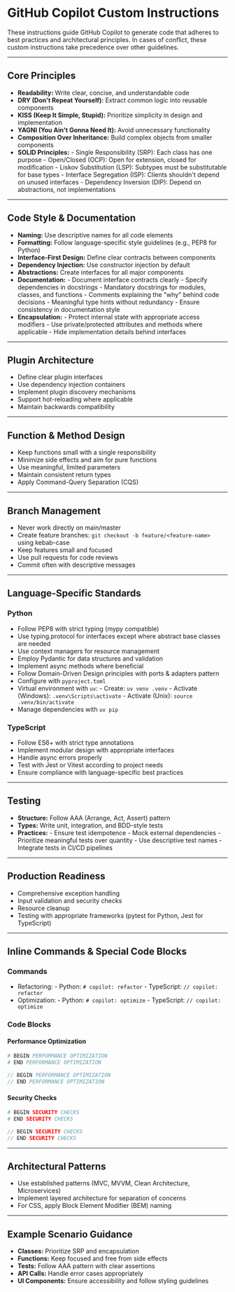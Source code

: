 # GitHub Copilot Custom Instructions

These instructions guide GitHub Copilot to generate code that adheres to best practices and architectural principles. In cases of conflict, these custom instructions take precedence over other guidelines.

---

## Core Principles

- **Readability:** Write clear, concise, and understandable code
- **DRY (Don't Repeat Yourself):** Extract common logic into reusable components
- **KISS (Keep It Simple, Stupid):** Prioritize simplicity in design and implementation
- **YAGNI (You Ain't Gonna Need It):** Avoid unnecessary functionality
- **Composition Over Inheritance:** Build complex objects from smaller components
- **SOLID Principles:**
        - Single Responsibility (SRP): Each class has one purpose
        - Open/Closed (OCP): Open for extension, closed for modification
        - Liskov Substitution (LSP): Subtypes must be substitutable for base types
        - Interface Segregation (ISP): Clients shouldn't depend on unused interfaces
        - Dependency Inversion (DIP): Depend on abstractions, not implementations

---

## Code Style & Documentation

- **Naming:** Use descriptive names for all code elements
- **Formatting:** Follow language-specific style guidelines (e.g., PEP8 for Python)
- **Interface-First Design:** Define clear contracts between components
- **Dependency Injection:** Use constructor injection by default
- **Abstractions:** Create interfaces for all major components
- **Documentation:**
        - Document interface contracts clearly
        - Specify dependencies in docstrings
        - Mandatory docstrings for modules, classes, and functions
        - Comments explaining the "why" behind code decisions
        - Meaningful type hints without redundancy
        - Ensure consistency in documentation style
- **Encapsulation:**
        - Protect internal state with appropriate access modifiers
        - Use private/protected attributes and methods where applicable
        - Hide implementation details behind interfaces

---

## Plugin Architecture

- Define clear plugin interfaces
- Use dependency injection containers
- Implement plugin discovery mechanisms
- Support hot-reloading where applicable
- Maintain backwards compatibility

---

## Function & Method Design

- Keep functions small with a single responsibility
- Minimize side effects and aim for pure functions
- Use meaningful, limited parameters
- Maintain consistent return types
- Apply Command-Query Separation (CQS)

---

## Branch Management

- Never work directly on main/master
- Create feature branches: `git checkout -b feature/<feature-name>` using kebab-case
- Keep features small and focused
- Use pull requests for code reviews
- Commit often with descriptive messages

---

## Language-Specific Standards

### Python
- Follow PEP8 with strict typing (mypy compatible)
- Use typing.protocol for interfaces except where abstract base classes are needed
- Use context managers for resource management
- Employ Pydantic for data structures and validation
- Implement async methods where beneficial
- Follow Domain-Driven Design principles with ports & adapters pattern
- Configure with `pyproject.toml`
- Virtual environment with `uv`:
        - Create: `uv venv .venv`
        - Activate (Windows): `.venv\Scripts\activate`
        - Activate (Unix): `source .venv/bin/activate`
- Manage dependencies with `uv pip`

### TypeScript
- Follow ES6+ with strict type annotations
- Implement modular design with appropriate interfaces
- Handle async errors properly
- Test with Jest or Vitest according to project needs
- Ensure compliance with language-specific best practices

---

## Testing

- **Structure:** Follow AAA (Arrange, Act, Assert) pattern
- **Types:** Write unit, integration, and BDD-style tests
- **Practices:**
        - Ensure test idempotence
        - Mock external dependencies
        - Prioritize meaningful tests over quantity
        - Use descriptive test names
        - Integrate tests in CI/CD pipelines

---

## Production Readiness

- Comprehensive exception handling
- Input validation and security checks
- Resource cleanup
- Testing with appropriate frameworks (pytest for Python, Jest for TypeScript)

---

## Inline Commands & Special Code Blocks

### Commands
- Refactoring:
        - Python: `# copilot: refactor`
        - TypeScript: `// copilot: refactor`
- Optimization:
        - Python: `# copilot: optimize`
        - TypeScript: `// copilot: optimize`

### Code Blocks

#### Performance Optimization
```python
# BEGIN PERFORMANCE OPTIMIZATION
# END PERFORMANCE OPTIMIZATION
```

```typescript
// BEGIN PERFORMANCE OPTIMIZATION
// END PERFORMANCE OPTIMIZATION
```

#### Security Checks
```python
# BEGIN SECURITY CHECKS
# END SECURITY CHECKS
```

```typescript
// BEGIN SECURITY CHECKS
// END SECURITY CHECKS
```

---

## Architectural Patterns

- Use established patterns (MVC, MVVM, Clean Architecture, Microservices)
- Implement layered architecture for separation of concerns
- For CSS, apply Block Element Modifier (BEM) naming

---

## Example Scenario Guidance

- **Classes:** Prioritize SRP and encapsulation
- **Functions:** Keep focused and free from side effects
- **Tests:** Follow AAA pattern with clear assertions
- **API Calls:** Handle error cases appropriately
- **UI Components:** Ensure accessibility and follow styling guidelines
